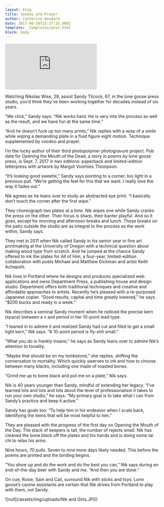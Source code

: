 ```yaml
---
layout: blog
title: Voodoo and Prayer
author: Catherine Woodard
date: 2017-06-30T15:37:15.000Z
template: _templates/post.html
block: body
---
```

<iframe src="https://player.vimeo.com/video/235837372" frameborder="0" webkitallowfullscreen mozallowfullscreen allowfullscreen></iframe>

Watching Nikolas Wise, 28, assist Sandy Tilcock, 67, in the lone goose press studio, you’d think they’ve been working together for decades instead of six years.

“We click,” Sandy says. “Nik works hard. He is very into the process as well as the result, and we have fun at the same time.”

“And he doesn’t fuck up too many prints,” Nik replies with a wisp of a smile while wiping a demanding plate in a fluid figure eight motion. Technique supplemented by voodoo and prayer.

I’m the lucky author of their third photopolymer photogravure project. Pub date for Opening the Mouth of the Dead, a story in poems by lone goose press, is Sept. 7, 2017 in two editions: paperback and limited-edition letterpress with artwork by Margot Voorhies Thompson.

“It’s looking good sweetie,” Sandy says pointing to a corner, too light in a previous pull. “We’re getting the feel for this that we want. I really love the way it fades out.”

Nik agrees as he leans over to study an abstracted eye print. “I basically don’t touch the corner after the first wipe.”

They choreograph two plates at a time. Nik wipes one while Sandy cranks the press on the other. Their focus is sharp, their banter playful. And so it goes, except for morning and afternoon breaks and lunch. Those breaks on the patio outside the studio are as integral to the process as the work within, Sandy says.

They met in 2011 when Nik called Sandy in his senior year in fine art printmaking at the University of Oregon with a technical question about making wood type from scratch. And he jumped at the chance Sandy offered to ink the plates for All of Him, a four-year, limited-edition collaboration with poets Michael and Matthew Dickman and artist Keith Achepohl.

Nik lives in Portland where he designs and produces specialized web applications and owns Department Press, a publishing house and design studio. Department offers both traditional techniques and creative and affordable approaches to artists. Recently he’s pleased with a re-purposed Japanese copier. “Good results; capital and time greatly lowered,” he says. “$200 bucks and ready in a week.”

Nik describes a seminal Sandy moment when he noticed the precise kern (space) between a v and period in her 10-point lead type.

“I leaned in to admire it and realized Sandy had cut and filed to get a small tight kern,” Nik says. “A 10-point period is fly-shit small.”

“What you do is frankly insane,” he says as Sandy leans over to admire Nik’s attention to tonality.

“Maybe that should be on my tombstone,” she replies, shifting the conversation to mortality. Which quickly swerves to ink and how to choose between many blacks, including one made of roasted bones.

“Grind me up to bone black and put me on a plate,” Nik says.

Nik is 40 years younger than Sandy, mindful of extending her legacy. “I’ve learned lots and lots and lots about the level of professionalism it takes to run your own studio,” he says. “My primary goal is to take what I can from Sandy’s practice and keep it active.”

Sandy has goals too: “To help him in his endeavor when I scale back, identifying the items that will be most helpful to him.”

They are pleased with the progress of the first day on Opening the Mouth of the Day. The stack of keepers is tall, the number of rejects small. Nik has cleaned the bone black off the plates and his hands and is doing some tai chi to relax his arms.

Nine hours, 70 pulls. Seven to nine more days likely needed. This before the poems are printed and the binding begins.

“You show up and do the work and do the best you can,” Nik says during an end-of-the-day beer with Sandy and me. “And then you are done.”

On cue, Rosie, Sam and Cali, surround Nik with sticks and toys. Lone goose’s canine assistants are certain that Nik drives from Portland to play with them, not Sandy.

![null](/assets/img/uploads/Nik and Girls.JPG)


